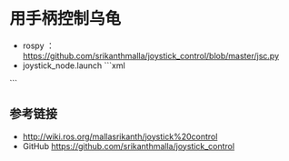 # 用手柄控制乌龟
- rospy ：https://github.com/srikanthmalla/joystick_control/blob/master/jsc.py
- joystick_node.launch
		```xml
<?xml version="1.0"  ?>
<launch>
    <node respawn="true" pkg="turtlesim" type="turtlesim_node"  name="turtlesim_node"/>
    <node pkg="beginner_tutorials" type="joystick_control_turtle1.py" name="joystick_control_turtle1"/>
    <param name="axis_linear" value="1" type="int" />
    <param name="axis_angular" value="0" type="int" />
    <node respawn="true" pkg="joy" type="joy_node" name="joy_node">
        <param name="dev" type="string" value="/dev/input/js0"/>
        <param name="deadzone"  value="0.12"/>
    </node>
</launch>
  ```

## 参考链接
- http://wiki.ros.org/mallasrikanth/joystick%20control
- GitHub https://github.com/srikanthmalla/joystick_control
